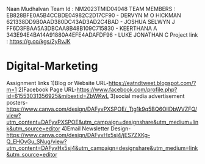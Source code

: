 Naan Mudhalvan Team Id : NM2023TMID04048
TEAM MEMBERS : EB828BFE0A5B4CCBDE04982C2D17CF90 - DERVYN M O HICKMAN
               621338DD9B0AAD380DC43AD3AD2C4BAD - JOSHUA SELWYN J
               FF6D3FBAA5A3DBCAA8B48B109C715830 - KEERTHANA A
               343E94E4BA14A91880A4EFE4ADAFDF96 - LUKE JONATHAN C 
               Project link : https://g.co/kgs/2yRvJK     
# Digital-Marketing
Assignment links 
1)Blog or Website URL-https://eatndtweet.blogspot.com/?m=1 
2)Facebook Page URL-https://www.facebook.com/profile.php?id=61553031356925&mibextid=ZbWKwL
3)social media advertisement posters-https://www.canva.com/design/DAFyvPXSPOE/_Ttg1k9q5BQ6OllDbWVZFQ/view?utm_content=DAFyvPXSPOE&utm_campaign=designshare&utm_medium=link&utm_source=editor
4)Email Newsletter Design-https://www.canva.com/design/DAFyvHx5sj4/jES7ZXKg-Q_EHOvGu_SNug/view?utm_content=DAFyvHx5sj4&utm_campaign=designshare&utm_medium=link&utm_source=editor

